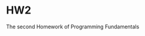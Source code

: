 # HW2

<!--
#field
Learning

#groups
Sapienza

#languages
Python

#frames and libs

-->

The second Homework of Programming Fundamentals
